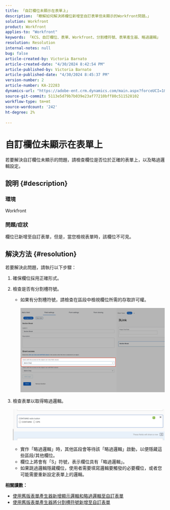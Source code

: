 ```yaml
---
title: 「自訂欄位未顯示在表單上」
description: 「瞭解如何解決將欄位新增至自訂表單但未顯示的Workfront問題。」
solution: Workfront
product: Workfront
applies-to: "Workfront"
keywords: 「KCS、自訂欄位、表單、Workfront、分割槽符號、表單產生器、略過邏輯」
resolution: Resolution
internal-notes: null
bug: false
article-created-by: Victoria Barnato
article-created-date: "4/30/2024 8:42:54 PM"
article-published-by: Victoria Barnato
article-published-date: "4/30/2024 8:45:37 PM"
version-number: 2
article-number: KA-22283
dynamics-url: "https://adobe-ent.crm.dynamics.com/main.aspx?forceUCI=1&pagetype=entityrecord&etn=knowledgearticle&id=bbd17c36-3207-ef11-9f8a-6045bd0a08d9"
source-git-commit: 5113e5d79b7b039e23af77210bff80c511528102
workflow-type: tm+mt
source-wordcount: '242'
ht-degree: 2%

---
```


# 自訂欄位未顯示在表單上


若要解決自訂欄位未顯示的問題，請檢查欄位是否位於正確的表單上，以及略過邏輯設定。

## 說明 {#description}


### <b>環境</b>

Workfront

### <b>問題/症狀</b>

欄位已新增至自訂表單，但是，當您檢視表單時，該欄位不可見。


## 解決方法 {#resolution}


若要解決此問題，請執行以下步驟：

1. 確保欄位採用正確形式。
2. 檢查是否有分割槽符號。

   - 如果有分割槽符號，請檢查在區段中檢視欄位所需的存取許可權。                     ![](assets/f585c275-ad15-ee11-8f6e-6045bd006793.png)
3. 檢查表單以取得略過邏輯。                                                                                                                                               ![](assets/6067dbce-ad15-ee11-8f6e-6045bd006793.png)
   - 實作「略過邏輯」時，其他區段會等待該「略過邏輯」啟動，以便隱藏這些區段/其他欄位。
   - 欄位上將會有「S」符號，表示欄位具有「略過邏輯」。
   - 如果跳過邏輯隱藏欄位，使用者需要填寫邏輯要觸發的必要欄位，或者您可能需要重新設定表單上的邏輯。


<b>相關讀數：</b>

- [使用舊版表單產生器新增顯示邏輯和略過邏輯至自訂表單](https://experienceleague.adobe.com/docs/workfront/using/administration-and-setup/customize/custom-forms/custom-form-builder/use-the-custom-form-builder/display-or-skip-logic-custom-form.html)
- [使用舊版表單產生器將分割槽符號新增至自訂表單](https://experienceleague.adobe.com/docs/workfront/using/administration-and-setup/customize/custom-forms/custom-form-builder/use-the-custom-form-builder/add-a-section-break-to-a-custom-form.htm)



